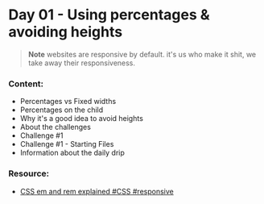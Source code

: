 # Day 01 - Using percentages & avoiding heights

> **Note**
> websites are responsive by default. it's us who make it shit, we take away their responsiveness.

### Content:

- Percentages vs Fixed widths
- Percentages on the child
- Why it's a good idea to avoid heights
- About the challenges
- Challenge #1
- Challenge #1 - Starting Files
- Information about the daily drip

### Resource:

- [CSS em and rem explained #CSS #responsive](https://www.youtube.com/watch?v=_-aDOAMmDHI)
